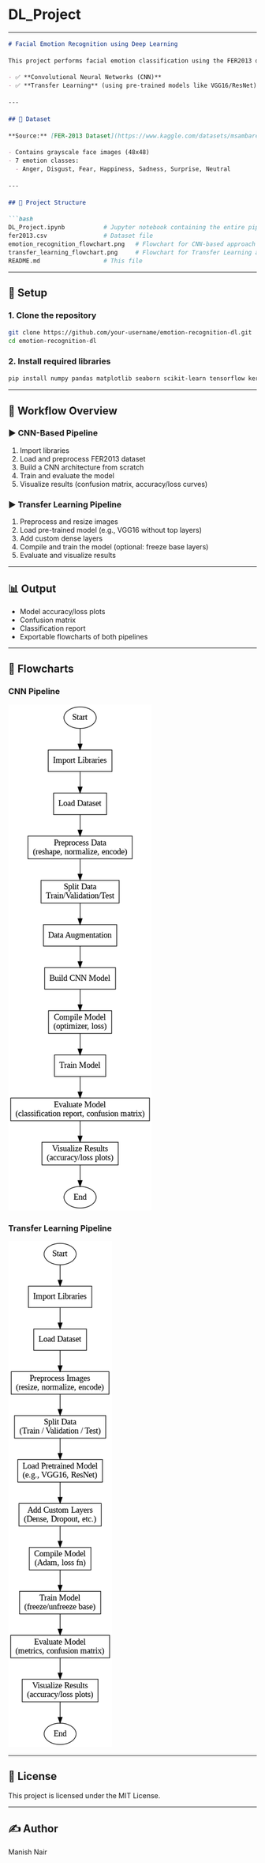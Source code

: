 # DL_Project


---

````markdown
# Facial Emotion Recognition using Deep Learning

This project performs facial emotion classification using the FER2013 dataset with two approaches:

- ✅ **Convolutional Neural Networks (CNN)**
- ✅ **Transfer Learning** (using pre-trained models like VGG16/ResNet)

---

## 📂 Dataset

**Source:** [FER-2013 Dataset](https://www.kaggle.com/datasets/msambare/fer2013)

- Contains grayscale face images (48x48)
- 7 emotion classes:
  - Anger, Disgust, Fear, Happiness, Sadness, Surprise, Neutral

---

## 🚀 Project Structure

```bash
DL_Project.ipynb           # Jupyter notebook containing the entire pipeline
fer2013.csv                # Dataset file
emotion_recognition_flowchart.png   # Flowchart for CNN-based approach
transfer_learning_flowchart.png     # Flowchart for Transfer Learning approach
README.md                  # This file
````

---

## 🔧 Setup

### 1. Clone the repository

```bash
git clone https://github.com/your-username/emotion-recognition-dl.git
cd emotion-recognition-dl
```

### 2. Install required libraries

```bash
pip install numpy pandas matplotlib seaborn scikit-learn tensorflow keras graphviz
```

---

## 🧠 Workflow Overview

### ▶️ CNN-Based Pipeline

1. Import libraries
2. Load and preprocess FER2013 dataset
3. Build a CNN architecture from scratch
4. Train and evaluate the model
5. Visualize results (confusion matrix, accuracy/loss curves)

### ▶️ Transfer Learning Pipeline

1. Preprocess and resize images
2. Load pre-trained model (e.g., VGG16 without top layers)
3. Add custom dense layers
4. Compile and train the model (optional: freeze base layers)
5. Evaluate and visualize results

---

## 📊 Output

* Model accuracy/loss plots
* Confusion matrix
* Classification report
* Exportable flowcharts of both pipelines

---

## 📌 Flowcharts

### CNN Pipeline

![CNN Flowchart](emotion_recognition_flowchart.png)

### Transfer Learning Pipeline

![Transfer Learning Flowchart](transfer_learning_flowchart.png)

---

## 📜 License

This project is licensed under the MIT License.

---

## ✍️ Author

Manish Nair

```

